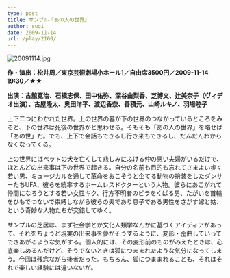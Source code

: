 ```yaml
---
type: post
title: サンプル『あの人の世界』
author: sugi
date: 2009-11-14
url: /play/2100/
---
```

<img alt="20091114.jpg" src="/images/play/20091114.jpg" class="alignleft" />

**作・演出：松井周／東京芸術劇場小ホール1／自由席3500円／2009-11-14 19:30／★★**

**出演：古舘寛治、石橋志保、田中佑弥、深谷由梨香、芝博文、辻美奈子（ヴィデオ出演）、古屋隆太、奥田洋平、渡辺香奈、善積元、山崎ルキノ、羽場睦子**

上下二つにわかれた世界。上の世界の墓が下の世界のつながっているところをみると、下の世界は死後の世界かと思わせる。そもそも「あの人の世界」を略せば「あの世」だ。でも、上下で会話もできるし行き来もできるし、だんだんわからなくなってくる。

上の世界にはペットの犬を亡くして悲しみにふける仲の悪い夫婦がいるだけで、ほとんどの出来事は下の世界で起きる。自分の名前も目的も忘れてさまよい歩く若い男、ミュージカルを通して革命をおこそうと企てる動物の扮装をしたダンサーたちUFA、彼らを統率するホームレスドクターという人物。彼らにあこがれて仲間になろうとする若い女性キク、行方不明者のビラをくばる男、たがいを首輪をひもでつないで束縛しながら彼らの夫であり息子である男性をさがす嫁と姑、という奇妙な人物たちが交錯してゆく。

サンプルの芝居は、まず社会学とか文化人類学なんかに基づくアイディアがあって、それをちょうど現実の出来事を夢がそうするように、変形・歪曲していってできあがるような気がする。個人的には、その変形前のものがみえたときは、心底楽しめるんだけど、そうでないときは狐につままれたような気分になってしまう。今回は残念ながら後者だった。もちろん、狐につままれることも、それはそれで楽しい経験には違いないが。

